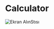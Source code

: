 # Calculator
![Ekran AlınStısı](https://user-images.githubusercontent.com/100355107/196982833-cd96130a-76d2-45f3-a98c-3d7636b60f4b.PNG)


